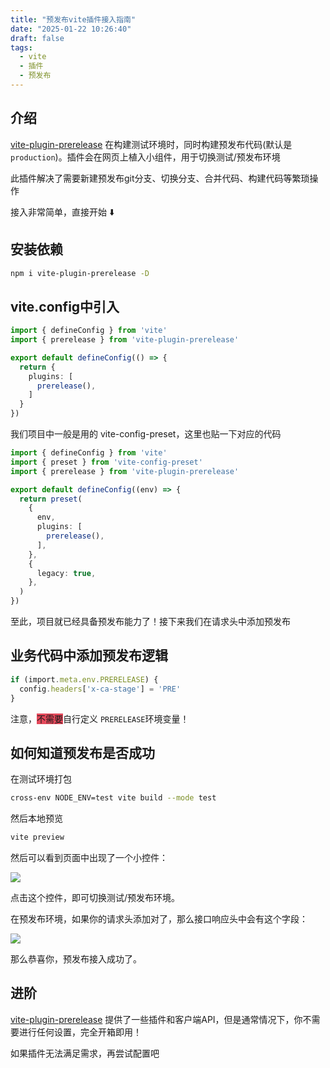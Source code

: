 ```yaml
---
title: "预发布vite插件接入指南"
date: "2025-01-22 10:26:40"
draft: false
tags:
  - vite
  - 插件
  - 预发布
---
```


## 介绍
[vite-plugin-prerelease](https://github.com/hemengke1997/vite-plugin-prerelease) 在构建测试环境时，同时构建预发布代码(默认是 `production`)。插件会在网页上植入小组件，用于切换测试/预发布环境

此插件解决了需要新建预发布git分支、切换分支、合并代码、构建代码等繁琐操作



接入非常简单，直接开始 ⬇️

## 安装依赖
```bash
npm i vite-plugin-prerelease -D
```

## vite.config中引入
```typescript
import { defineConfig } from 'vite'
import { prerelease } from 'vite-plugin-prerelease'

export default defineConfig(() => {
  return {
    plugins: [
      prerelease(),
    ]
  }
})
```

我们项目中一般是用的 vite-config-preset，这里也贴一下对应的代码

```typescript
import { defineConfig } from 'vite'
import { preset } from 'vite-config-preset'
import { prerelease } from 'vite-plugin-prerelease'

export default defineConfig((env) => {
  return preset(
    {
      env,
      plugins: [
        prerelease(),
      ],
    },
    {
      legacy: true,
    },
  )
})

```



至此，项目就已经具备预发布能力了！接下来我们在请求头中添加预发布

## 业务代码中添加预发布逻辑
```typescript
if (import.meta.env.PRERELEASE) {
  config.headers['x-ca-stage'] = 'PRE'
}
```

注意，<font style="background-color:#E4495B;">不需要</font>自行定义 `PRERELEASE`环境变量！



## 如何知道预发布是否成功
在测试环境打包

```bash
cross-env NODE_ENV=test vite build --mode test
```



然后本地预览

```bash
vite preview
```

然后可以看到页面中出现了一个小控件：

![](https://cdn.nlark.com/yuque/0/2025/png/1447731/1737512196195-d0eb652f-6b2c-4d9e-876f-760552a1a7bf.png)

点击这个控件，即可切换测试/预发布环境。



在预发布环境，如果你的请求头添加对了，那么接口响应头中会有这个字段：

![](https://cdn.nlark.com/yuque/0/2025/png/1447731/1737512261001-907e82d6-b804-460b-8301-a8d7f44dacfb.png)



那么恭喜你，预发布接入成功了。



## 进阶
[vite-plugin-prerelease](https://github.com/hemengke1997/vite-plugin-prerelease) 提供了一些插件和客户端API，但是通常情况下，你不需要进行任何设置，完全开箱即用！

如果插件无法满足需求，再尝试配置吧
